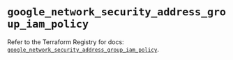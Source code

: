 # `google_network_security_address_group_iam_policy`

Refer to the Terraform Registry for docs: [`google_network_security_address_group_iam_policy`](https://registry.terraform.io/providers/hashicorp/google-beta/6.30.0/docs/resources/google_network_security_address_group_iam_policy).

